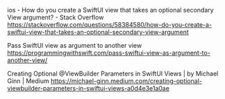 ios - How do you create a SwiftUI view that takes an optional secondary View argument? - Stack Overflow
https://stackoverflow.com/questions/58384580/how-do-you-create-a-swiftui-view-that-takes-an-optional-secondary-view-argument

Pass SwiftUI view as argument to another view
https://programmingwithswift.com/pass-swiftui-view-as-argument-to-another-view/

Creating Optional @ViewBuilder Parameters in SwiftUI Views | by Michael Ginn | Medium
https://michael-ginn.medium.com/creating-optional-viewbuilder-parameters-in-swiftui-views-a0d4e3e1a0ae